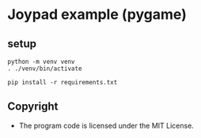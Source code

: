 # Joypad example (pygame)

## setup

```
python -m venv venv
. ./venv/bin/activate

pip install -r requirements.txt
```

## Copyright

- The program code is licensed under the MIT License.
